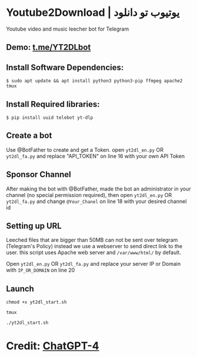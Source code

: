 # Youtube2Download | یوتیوب تو دانلود
Youtube video and music leecher bot for Telegram
## Demo: [t.me/YT2DLbot](https://t.me/YT2DLbot)
## Install Software Dependencies:
`$ sudo apt update && apt install python3 python3-pip ffmpeg apache2 tmux`
## Install Required libraries:
`$ pip install uuid telebot yt-dlp `
## Create a bot
Use @BotFather to create and get a Token. open `yt2dl_en.py` OR `yt2dl_fa.py` and replace "API_TOKEN" on line 16 with your own API Token
## Sponsor Channel
After making the bot with @BotFather, made the bot an administrator in your channel (no special permission required), then open `yt2dl_en.py` OR `yt2dl_fa.py` and change `@Your_Chanel` on line 18 with your desired channel id
## Setting up URL
Leeched files that are bigger than 50MB can not be sent over telegram (Telegram's Policy) instead we use a webserver to send direct link to the user. this script uses Apache web server and `/var/www/html/` by default.

Open `yt2dl_en.py` OR `yt2dl_fa.py` and replace your server IP or Domain with `IP_OR_DOMAIN` on line 20
## Launch
`chmod +x yt2dl_start.sh`

`tmux`

`./yt2dl_start.sh`

# Credit: [ChatGPT-4](https://chat.openai.com)
